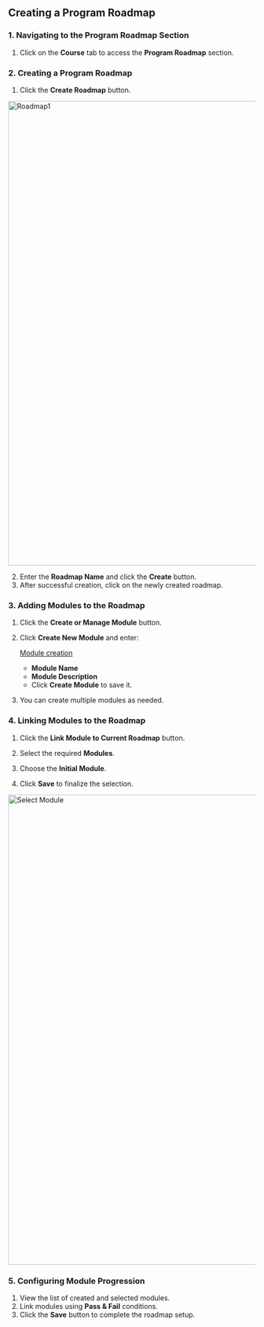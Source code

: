 ## **Creating a Program Roadmap**  

### **1. Navigating to the Program Roadmap Section**  
1. Click on the **Course** tab to access the **Program Roadmap** section.  

### **2. Creating a Program Roadmap**  
1. Click the **Create Roadmap** button.
<img width="945" alt="Roadmap1" src="https://github.com/user-attachments/assets/9d7ccef3-a85b-49c8-95a2-22882bf2ca3a" />

2. Enter the **Roadmap Name** and click the **Create** button.  
3. After successful creation, click on the newly created roadmap.  

### **3. Adding Modules to the Roadmap**  
1. Click the **Create or Manage Module** button.  
2. Click **Create New Module** and enter:
   <p><a href="/Module">Module creation </a></p>
   
   - **Module Name**  
   - **Module Description**  
   - Click **Create Module** to save it.  
4. You can create multiple modules as needed.  

### **4. Linking Modules to the Roadmap**  
1. Click the **Link Module to Current Roadmap** button.
  
2. Select the required **Modules**.  
3. Choose the **Initial Module**.  
4. Click **Save** to finalize the selection.  
<img width="956" alt="Select Module" src="https://github.com/user-attachments/assets/f97cfda2-8eda-43be-9402-c03a76d5a030" />

### **5. Configuring Module Progression**  
1. View the list of created and selected modules.  
2. Link modules using **Pass & Fail** conditions.  
3. Click the **Save** button to complete the roadmap setup.  
